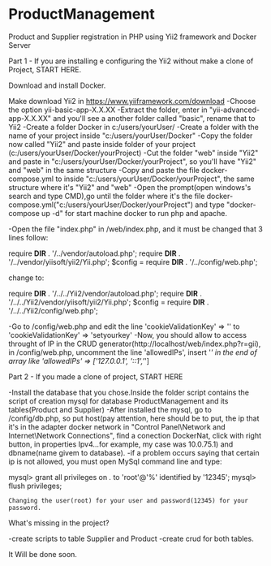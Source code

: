 # ProductManagement
 Product and Supplier registration in PHP using Yii2 framework and Docker Server
 
 Part 1 - If you are installing e configuring the Yii2 without make a clone of Project, START HERE.
 
 Download and install Docker.

Make download Yii2 in https://www.yiiframework.com/download
	-Choose the option yii-basic-app-X.X.XX
	-Extract the folder, enter in "yii-advanced-app-X.X.XX" and you'll see a another folder called "basic", rename that to Yii2
	-Create a folder Docker in c:/users/yourUser/ 
	-Create a folder with the name of your project inside "c:/users/yourUser/Docker"
	-Copy the folder now called "Yii2" and paste inside folder of your project (c:/users/yourUser/Docker/yourProject)
	-Cut the folder "web" inside "Yii2" and paste in "c:/users/yourUser/Docker/yourProject", so you'll have "Yii2" and "web" in the same structure 
	-Copy and paste the file docker-compose.yml to inside "c:/users/yourUser/Docker/yourProject", the same structure where it's "Yii2" and "web"
	-Open the prompt(open windows's search and type CMD),go until the folder where it's the file docker-compose.yml("c:/users/yourUser/Docker/yourProject")
	and type "docker-compose up -d" for start machine docker to run php and apache.

-Open the file "index.php" in /web/index.php, and it must be changed that 3 lines follow:

require __DIR__ . '/../vendor/autoload.php';
require __DIR__ . '/../vendor/yiisoft/yii2/Yii.php';
$config = require __DIR__ . '/../config/web.php';
		
change to: 

require __DIR__ . '/../../Yii2/vendor/autoload.php';
require __DIR__ . '/../../Yii2/vendor/yiisoft/yii2/Yii.php';
$config = require __DIR__ . '/../../Yii2/config/web.php';

-Go to /config/web.php and edit the line 'cookieValidationKey' => '' to 'cookieValidationKey' => 'setyourkey'
-Now, you should allow to access throught of IP in the CRUD generator(http://localhost/web/index.php?r=gii),
in /config/web.php, uncomment the line 'allowedIPs', insert '*' in the end of array like 'allowedIPs' => ['127.0.0.1', '::1','*']

Part 2 - If you made a clone of project, START HERE

-Install the database that you chose.Inside the folder script contains the script of creation mysql for database ProductManagement and its tables(Product and Supplier)
-After installed the mysql, go to /config/db.php, so put host(pay attention, here should be to put, the ip that it's in the adapter docker network in "Control Panel\Network and Internet\Network Connections",
find a conection DockerNat, click with right button, in properties Ipv4...for example, my case was 10.0.75.1) and dbname(name givem to database).
-if a problem occurs saying that certain ip is not allowed, you must open MySql command line and type:
			
 mysql> grant all privileges on *.* to 'root'@'%' identified by '12345';
	mysql> flush privileges;
			
	Changing the user(root) for your user and password(12345) for your password.
 
 What's missing in the project?
 
 -create scripts to table Supplier and Product
 -create crud for both tables.
 
 It Will be done soon.

